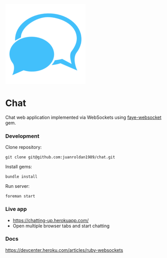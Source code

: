 <div align="left">
  <a href="https://github.com/juanroldan1989/chat"><img width="250" src="https://github.com/juanroldan1989/chat/raw/master/app/assets/images/icon.png" alt="chat logo" /></a>
</div>

# Chat

Chat web application implemented via WebSockets using [faye-websocket](https://github.com/faye/faye-websocket-ruby) gem.

### Development

Clone repository:
```
git clone git@github.com:juanroldan1989/chat.git
```

Install gems:
```
bundle install
```

Run server:
```
foreman start
```

### Live app

- https://chatting-up.herokuapp.com/
- Open multiple browser tabs and start chatting

### Docs

https://devcenter.heroku.com/articles/ruby-websockets
